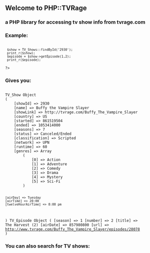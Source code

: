 Welcome to PHP::TVRage 
----------------------
### a PHP library for accessing tv show info from tvrage.com

### Example:
<code>
<?php
     include('TVRage.php');

     $show = TV_Shows::findById('2930');
     print_r($show);
     $episode = $show->getEpisode(1,2);
     print_r($episode);
?>
</code>

### Gives you:
<code>
TV_Show Object
(
    [showId] => 2930
    [name] => Buffy the Vampire Slayer
    [showLink] => http://tvrage.com/Buffy_The_Vampire_Slayer
    [country] => US
    [started] => 861519504
    [ended] => 1053414000
    [seasons] => 7
    [status] => Canceled/Ended
    [classification] => Scripted
    [network] => UPN
    [runtime] => 60
    [genres] => Array
        (
            [0] => Action
            [1] => Adventure
            [2] => Comedy
            [3] => Drama
            [4] => Mystery
            [5] => Sci-Fi
        )

    [airDay] => Tuesday
    [airTime] => 20:00
    [twelveHourAirTime] => 8:00 pm
)
TV_Episode Object
(
    [season] => 1
    [number] => 2
    [title] => The Harvest (2)
    [airDate] => 857980800
    [url] => http://www.tvrage.com/Buffy_The_Vampire_Slayer/episodes/28078
)
</code>

### You can also search for TV shows:
<code>
<?php
    $shows = TV_Shows::search("90210");
    //returns an array of TV_Show objects with 90210 in their title
?>
</code>

